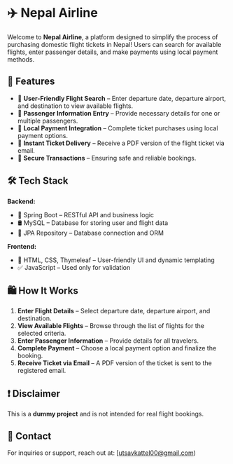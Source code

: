 # ✈️ Nepal Airline

Welcome to **Nepal Airline**, a platform designed to simplify the process of purchasing domestic flight tickets in Nepal! Users can search for available flights, enter passenger details, and make payments using local payment methods.

## 🚀 Features
- 🔹 **User-Friendly Flight Search** – Enter departure date, departure airport, and destination to view available flights.
- 🔹 **Passenger Information Entry** – Provide necessary details for one or multiple passengers.
- 🔹 **Local Payment Integration** – Complete ticket purchases using local payment options.
- 🔹 **Instant Ticket Delivery** – Receive a PDF version of the flight ticket via email.
- 🔹 **Secure Transactions** – Ensuring safe and reliable bookings.

## 🛠️ Tech Stack
**Backend:**
- 🌿 Spring Boot – RESTful API and business logic
- 🛢️ MySQL – Database for storing user and flight data
- 🔗 JPA Repository – Database connection and ORM

**Frontend:**
- 🎨 HTML, CSS, Thymeleaf – User-friendly UI and dynamic templating
- ✅ JavaScript – Used only for validation

## 🛍️ How It Works
1. **Enter Flight Details** – Select departure date, departure airport, and destination.
2. **View Available Flights** – Browse through the list of flights for the selected criteria.
3. **Enter Passenger Information** – Provide details for all travelers.
4. **Complete Payment** – Choose a local payment option and finalize the booking.
5. **Receive Ticket via Email** – A PDF version of the ticket is sent to the registered email.

## ❗ Disclaimer
This is a **dummy project** and is not intended for real flight bookings.


## 📧 Contact
For inquiries or support, reach out at: [utsavkattel00@gmail.com)
